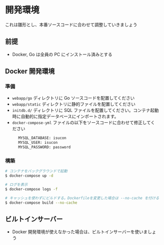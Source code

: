 # 開発環境

これは雛形とし、本番ソースコードに合わせて調整していきましょう

## 前提

- Docker, Go は全員の PC にインストール済みとする

## Docker 開発環境

### 準備

- `webapp/go` ディレクトリに Go ソースコードを配置してください
- `webapp/static` ディレクトリに静的ファイルを配置してください
- `initdb.d/` ディレクトリに SQL ファイルを配置してください。コンテナ起動時に自動的に指定データベースにインポートされます。
- `docker-compose-yml` ファイルの以下をソースコードに合わせて修正してください

```sh
      MYSQL_DATABASE: isucon
      MYSQL_USER: isucon
      MYSQL_PASSWORD: password
```

### 構築

```sh
# コンテナをバックグラウンドで起動
$ docker-compose up -d

# ログを表示
$ docker-compose logs -f

# キャッシュを使わずにビルドする。Dockerfileを変更した場合は --no-cache を付けるとミスがないです。
$ docker-compose build --no-cache
```

## ビルトインサーバー

- Docker 開発環境が使えなかった場合は、ビルトインサーバーを使いましょう
